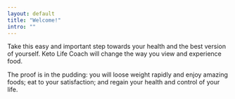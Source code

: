 ```yaml
---
layout: default
title: "Welcome!"
intro: ""
---
```



Take this easy and important step towards your health and the best version of yourself. Keto Life Coach will change the way you view and experience food.

The proof is in the pudding: you will loose weight rapidly and enjoy amazing foods; eat to your satisfaction; and regain your health and control of your life.
